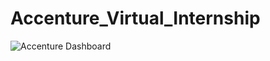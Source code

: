 # Accenture_Virtual_Internship

![Accenture Dashboard](https://github.com/user-attachments/assets/5f748a4d-f32e-4e53-8795-aebd3b49129d)
